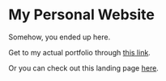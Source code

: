 # My Personal Website

Somehow, you ended up here. 

Get to my actual portfolio through [this link](https://ScrapeItAndSee.github.io/).

Or you can check out this landing page [here](https://er-arcadio.github.io/). 
